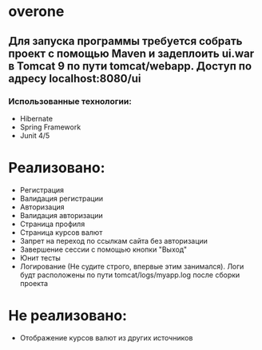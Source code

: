 # overone

## Для запуска программы требуется собрать проект с помощью Maven и задеплоить ui.war в Tomcat 9 по пути tomcat/webapp. Доступ по адресу localhost:8080/ui

### Использованные технологии:
- Hibernate
- Spring Framework
- Junit 4/5

# Реализовано:

- Регистрация
- Валидация регистрации
- Авторизация
- Валидация авторизации
- Страница профиля
- Страница курсов валют
- Запрет на переход по ссылкам сайта без авторизации
- Завершение сессии с помощью кнопки "Выход"
- Юнит тесты
- Логирование (Не судите строго, впервые этим занимался). Логи будт расположены по пути tomcat/logs/myapp.log после сборки проекта

# Не реализовано:

- Отображение курсов валют из других источников